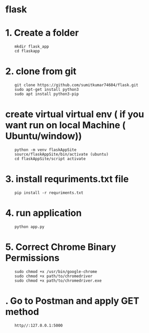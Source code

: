 # flask
# 1. Create a folder 
        mkdir flask_app
        cd flaskapp
# 2. clone from git 
        git clone https://github.com/sumitkumar74604/flask.git
        sudo apt-get install python3 
        sudo apt install python3-pip


# create virtual virtual env  ( if you want run on local Machine ( Ubuntu/window))
        python -m venv flaskAppSite
        source/flaskAppSite/bin/activate (ubuntu)
        cd flaskAppSite/script activate

# 3. install requriments.txt file 
        pip install -r requriments.txt

# 4. run application
        python app.py 
# 5. Correct Chrome Binary Permissions
        sudo chmod +x /usr/bin/google-chrome
        sudo chmod +x path/to/chromedriver 
        sudo chmod +x path/to/chromedriver.exe

# . Go to Postman and apply GET method 
        http//:127.0.0.1:5000
